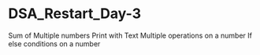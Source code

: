 # DSA_Restart_Day-3

Sum of Multiple numbers
Print with Text
Multiple operations on a number
If else conditions on a number
